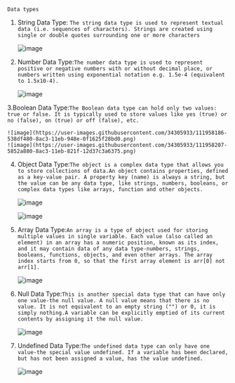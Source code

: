 `Data types`
1. String Data Type: `The string data type is used to represent textual data (i.e. sequences of characters). Strings are created using single or double quotes surrounding one or more characters`

    ![image](https://user-images.githubusercontent.com/34305933/111957893-fa25c580-8ac2-11eb-8556-99bf62e62d61.png)

2. Number Data Type:`The number data type is used to represent positive or negative numbers with or without decimal place, or numbers written using exponential notation e.g. 1.5e-4 (equivalent to 1.5x10-4).`

    ![image](https://user-images.githubusercontent.com/34305933/111958044-2b9e9100-8ac3-11eb-9c5e-13cb1a3ae2d5.png)

3.Boolean Data Type:`The Boolean data type can hold only two values: true or false. It is typically used to store values like yes (true) or no (false), on (true) or off (false), etc.`

    ![image](https://user-images.githubusercontent.com/34305933/111958186-538df480-8ac3-11eb-948e-0f1625f28bd0.png)
    ![image](https://user-images.githubusercontent.com/34305933/111958207-5852a880-8ac3-11eb-821f-12d37c3a6375.png)


4. Object Data Type:`The object is a complex data type that allows you to store collections of data.An object contains properties, defined as a key-value pair. A property key (name) is always a string, but the value can be any data type, like strings, numbers, booleans, or complex data types like arrays, function and other objects.`

    ![image](https://user-images.githubusercontent.com/34305933/111958445-9f409e00-8ac3-11eb-87f1-aeef7128202c.png)

    ![image](https://user-images.githubusercontent.com/34305933/111958472-a798d900-8ac3-11eb-8d0e-63190820ca5d.png)


5. Array Data Type:`An array is a type of object used for storing multiple values in single variable. Each value (also called an element) in an array has a numeric position, known as its index, and it may contain data of any data type-numbers, strings, booleans, functions, objects, and even other arrays. The array index starts from 0, so that the first array element is arr[0] not arr[1].`

    ![image](https://user-images.githubusercontent.com/34305933/111958591-ca2af200-8ac3-11eb-8b04-abcde6249008.png)
    
6. Null Data Type:`This is another special data type that can have only one value-the null value. A null value means that there is no value. It is not equivalent to an empty string ("") or 0, it is simply nothing.A variable can be explicitly emptied of its current contents by assigning it the null value.`

    ![image](https://user-images.githubusercontent.com/34305933/111958681-e890ed80-8ac3-11eb-979b-a02cb68da286.png)

7. Undefined Data Type:`The undefined data type can only have one value-the special value undefined. If a variable has been declared, but has not been assigned a value, has the value undefined.`

    ![image](https://user-images.githubusercontent.com/34305933/111958741-f9416380-8ac3-11eb-8ec8-666e30ba29ef.png)

```js 

```
